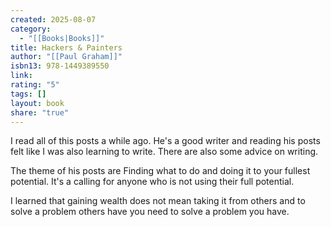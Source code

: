 ```yaml
---
created: 2025-08-07
category:
  - "[[Books|Books]]"
title: Hackers & Painters
author: "[[Paul Graham]]"
isbn13: 978-1449389550
link: 
rating: "5"
tags: []
layout: book
share: "true"
---
```

I read all of this posts a while ago. He's a good writer and reading his posts felt like I was also learning to write. There are also some advice on writing.

The theme of his posts are Finding what to do and doing it to your fullest potential. It's a calling for anyone who is not using their full potential.

I learned that gaining wealth does not mean taking it from others and to solve a problem others have you need to solve a problem you have.